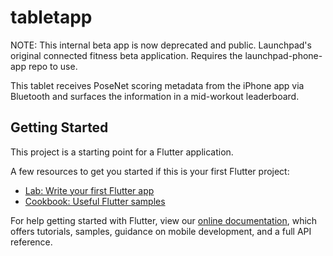 # tabletapp

NOTE: This internal beta app is now deprecated and public.
Launchpad's original connected fitness beta application. Requires the launchpad-phone-app repo to use.

This tablet receives PoseNet scoring metadata from the iPhone app via Bluetooth and surfaces the information in a mid-workout leaderboard.

## Getting Started

This project is a starting point for a Flutter application.

A few resources to get you started if this is your first Flutter project:

- [Lab: Write your first Flutter app](https://flutter.dev/docs/get-started/codelab)
- [Cookbook: Useful Flutter samples](https://flutter.dev/docs/cookbook)

For help getting started with Flutter, view our
[online documentation](https://flutter.dev/docs), which offers tutorials,
samples, guidance on mobile development, and a full API reference.
